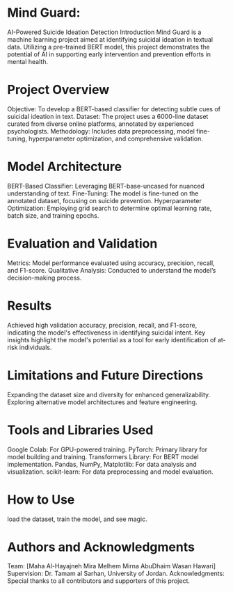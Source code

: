 # Mind Guard: 
AI-Powered Suicide Ideation Detection
Introduction
Mind Guard is a machine learning project aimed at identifying suicidal ideation in textual data. Utilizing a pre-trained BERT model, this project demonstrates the potential of AI in supporting early intervention and prevention efforts in mental health.

# Project Overview
Objective: To develop a BERT-based classifier for detecting subtle cues of suicidal ideation in text.
Dataset: The project uses a 6000-line dataset curated from diverse online platforms, annotated by experienced psychologists.
Methodology: Includes data preprocessing, model fine-tuning, hyperparameter optimization, and comprehensive validation.
# Model Architecture
BERT-Based Classifier: Leveraging BERT-base-uncased for nuanced understanding of text.
Fine-Tuning: The model is fine-tuned on the annotated dataset, focusing on suicide prevention.
Hyperparameter Optimization: Employing grid search to determine optimal learning rate, batch size, and training epochs.
# Evaluation and Validation
Metrics: Model performance evaluated using accuracy, precision, recall, and F1-score.
Qualitative Analysis: Conducted to understand the model’s decision-making process.
# Results
Achieved high validation accuracy, precision, recall, and F1-score, indicating the model's effectiveness in identifying suicidal intent.
Key insights highlight the model's potential as a tool for early identification of at-risk individuals.
# Limitations and Future Directions
Expanding the dataset size and diversity for enhanced generalizability.
Exploring alternative model architectures and feature engineering.
# Tools and Libraries Used
Google Colab: For GPU-powered training.
PyTorch: Primary library for model building and training.
Transformers Library: For BERT model implementation.
Pandas, NumPy, Matplotlib: For data analysis and visualization.
scikit-learn: For data preprocessing and model evaluation.
# How to Use
load the dataset, train the model, and see magic.
# Authors and Acknowledgments
Team: [Maha Al-Hayajneh Mira Melhem Mirna AbuDhaim Wasan Hawari]
Supervision: Dr. Tamam al Sarhan, University of Jordan.
Acknowledgments: Special thanks to all contributors and supporters of this project.
